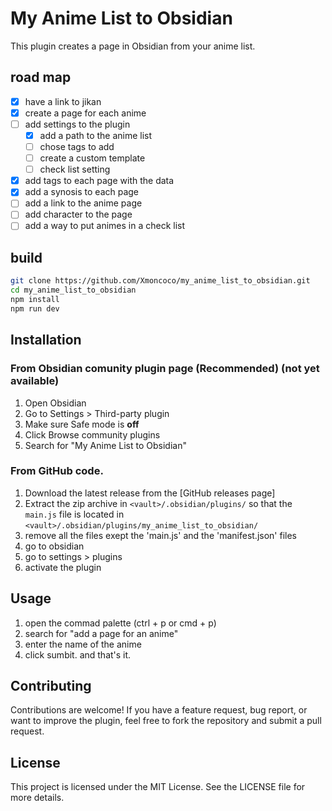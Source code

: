 # My Anime List to Obsidian
This plugin creates a page in Obsidian from your anime list.

## road map

- [x] have a link to jikan
- [x] create a page for each anime
- [ ] add settings to the plugin
    - [x] add a path to the anime list
    - [ ] chose tags to add
    - [ ] create a custom template
    - [ ] check list setting 
- [x] add tags to each page with the data
- [x] add a synosis to each page
- [ ] add a link to the anime page
- [ ] add character to the page
- [ ] add a way to put animes in a check list 

## build

```bash
git clone https://github.com/Xmoncoco/my_anime_list_to_obsidian.git
cd my_anime_list_to_obsidian
npm install
npm run dev
```
## Installation
### From Obsidian comunity plugin page (Recommended) (not yet available)
1. Open Obsidian
2. Go to Settings > Third-party plugin
3. Make sure Safe mode is **off**
4. Click Browse community plugins
5. Search for "My Anime List to Obsidian"

### From GitHub code.
1. Download the latest release from the [GitHub releases page]
2. Extract the zip archive in `<vault>/.obsidian/plugins/` so that the `main.js` file is located in `<vault>/.obsidian/plugins/my_anime_list_to_obsidian/`
3. remove all the files exept the 'main.js' and the 'manifest.json' files
4. go to obsidian
5. go to settings > plugins
6. activate the plugin

## Usage

1. open the commad palette (ctrl + p or cmd + p)
2. search for "add a page for an anime"
3. enter the name of the anime
4. click sumbit.
and that's it.

## Contributing

Contributions are welcome! If you have a feature request, bug report, or want to improve the plugin, feel free to fork the repository and submit a pull request.

## License

This project is licensed under the MIT License. See the LICENSE file for more details.
